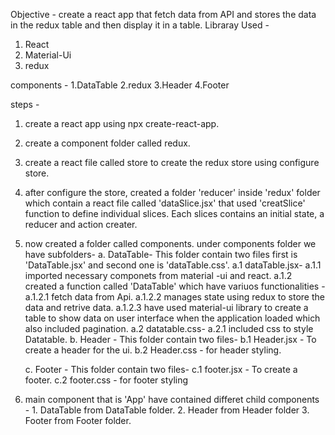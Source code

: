 Objective - create a react app that fetch data from API and stores the data in the redux table and then display it in a table.
Libraray Used -
1. React
2. Material-Ui
3. redux

components -
1.DataTable
2.redux
3.Header
4.Footer

steps -
1. create a react app using npx create-react-app.
2. create a component folder called redux.
3. create a react file called store to create the redux store using configure store.
4. after configure the store, created a folder 'reducer' inside 'redux' folder which contain a react file called 'dataSlice.jsx' that used 'creatSlice' function to define individual slices. Each slices contains an initial state, a reducer and action creater.
5. now created a folder called components. under components folder we have subfolders-
   a. DataTable- This folder contain two files first is 'DataTable.jsx' and second one is 'dataTable.css'.
      a.1 dataTable.jsx-
         a.1.1 imported necessary componets from material -ui and react.
         a.1.2 created a function called 'DataTable' which have variuos functionalities -
            a.1.2.1 fetch data from Api.
            a.1.2.2 manages state using redux to store the data and retrive data.
            a.1.2.3 have used material-ui library to create a table to show data on user interface when the application loaded which also included pagination.
      a.2 datatable.css-
         a.2.1 included css to style Datatable.
   b. Header - This folder contain two files-
      b.1 Header.jsx - To create a header for the ui.
      b.2 Header.css - for header styling.

   c. Footer - This folder contain two files-
   c.1 footer.jsx - To create a footer.
   c.2 footer.css - for footer styling

6. main component that is 'App' have contained differet child components - 1. DataTable from DataTable folder. 2. Header from Header folder 3. Footer from Footer folder.

   


   
